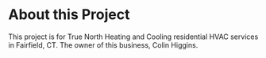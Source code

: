 # About this Project 

This project is for True North Heating and Cooling residential HVAC services in Fairfield, CT. The owner of this business, Colin Higgins.



